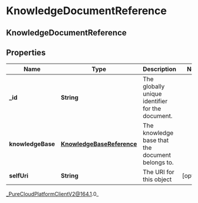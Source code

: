 # KnowledgeDocumentReference

## KnowledgeDocumentReference

## Properties

|Name | Type | Description | Notes|
|------------ | ------------- | ------------- | -------------|
| **_id** | **String** | The globally unique identifier for the document. | |
| **knowledgeBase** | [**KnowledgeBaseReference**](KnowledgeBaseReference) | The knowledge base that the document belongs to. | |
| **selfUri** | **String** | The URI for this object | [optional] |



_PureCloudPlatformClientV2@164.1.0_
